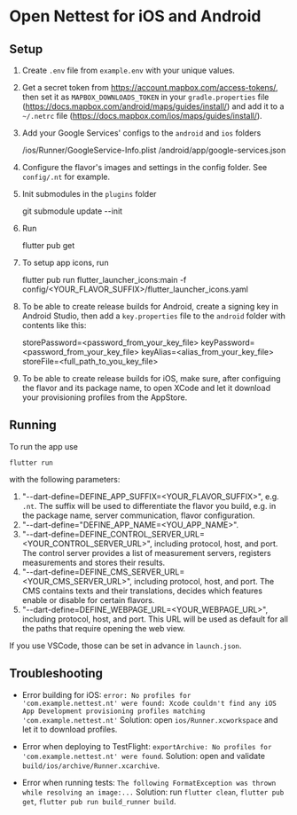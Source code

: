 # Open Nettest for iOS and Android

## Setup

1. Create `.env` file from `example.env` with your unique values.
2. Get a secret token from https://account.mapbox.com/access-tokens/, then set it as `MAPBOX_DOWNLOADS_TOKEN` in your `gradle.properties` file (https://docs.mapbox.com/android/maps/guides/install/) and add it to a `~/.netrc` file (https://docs.mapbox.com/ios/maps/guides/install/).
3. Add your Google Services' configs to the `android` and `ios` folders

    /ios/Runner/GoogleService-Info.plist
    /android/app/google-services.json

4. Configure the flavor's images and settings in the config folder. See `config/.nt` for example.
5. Init submodules in the `plugins` folder

    git submodule update --init

6. Run

    flutter pub get

7. To setup app icons, run

    flutter pub run flutter_launcher_icons:main -f config/<YOUR_FLAVOR_SUFFIX>/flutter_launcher_icons.yaml

8. To be able to create release builds for Android, create a signing key in Android Studio, then add a `key.properties` file to the `android` folder with contents like this:

    storePassword=<password_from_your_key_file>
    keyPassword=<password_from_your_key_file>
    keyAlias=<alias_from_your_key_file>
    storeFile=<full_path_to_you_key_file>

9. To be able to create release builds for iOS, make sure, after configuing the flavor and its package name, to open XCode and let it download your provisioning profiles from the AppStore.

## Running

To run the app use

    flutter run

with the following parameters:

1. "--dart-define=DEFINE_APP_SUFFIX=<YOUR_FLAVOR_SUFFIX>", e.g. `.nt`. The suffix will be used to differentiate the flavor you build, e.g. in the package name, server communication, flavor configuration.
2. "--dart-define="DEFINE_APP_NAME=<YOU_APP_NAME>".
3. "--dart-define=DEFINE_CONTROL_SERVER_URL=<YOUR_CONTROL_SERVER_URL>", including protocol, host, and port. The control server provides a list of measurement servers, registers measurements and stores their results.
4. "--dart-define=DEFINE_CMS_SERVER_URL=<YOUR_CMS_SERVER_URL>", including protocol, host, and port. The CMS contains texts and their translations, decides which features enable or disable for certain flavors.
5. "--dart-define=DEFINE_WEBPAGE_URL=<YOUR_WEBPAGE_URL>", including protocol, host, and port. This URL will be used as default for all the paths that require opening the web view.

If you use VSCode, those can be set in advance in `launch.json`.

## Troubleshooting

* Error building for iOS: `error: No profiles for 'com.example.nettest.nt' were found: Xcode couldn't find any iOS App Development provisioning profiles matching 'com.example.nettest.nt'`
    Solution: open `ios/Runner.xcworkspace` and let it to download profiles.

* Error when deploying to TestFlight: `exportArchive: No profiles for 'com.example.nettest.nt' were found`.
    Solution: open and validate `build/ios/archive/Runner.xcarchive`.

* Error when running tests: `The following FormatException was thrown while resolving an image:...`
    Solution: run `flutter clean`, `flutter pub get`, `flutter pub run build_runner build`.
